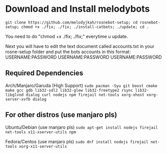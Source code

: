 # Download and Install melodybots

    git clone https://github.com/melodyjkah/rosnebot-setup; cd rosnebot-setup; chmod +x ./fix; ./fix; ./install-catbots; ./update; cd .


You need to do "chmod +x ./fix; ./fix;" everytime u update.

Next you will have to edit the text document called accounts.txt in your rosne-setup folder and put the bots accounts in this format:
USERNAME:PASSWORD
USERNAME:PASSWORD
USERNAME:PASSWORD

## Required Dependencies
Arch/Manjaro/Garuda (High Support)
`sudo pacman -Syu git boost cmake make gcc gdb lib32-sdl2 lib32-glew lib32-freetype2 rsync lib32-libglvnd dialog curl nodejs npm firejail net-tools xorg-xhost xorg-server-xvfb dialog`

## For other distros (use manjaro pls)

Ubuntu/Debian (use manjaro pls)
`sudo apt-get install nodejs firejail net-tools x11-xserver-utils npm`

Fedora/Centos (use manjaro pls)
`sudo dnf install nodejs firejail net-tools xorg-x11-server-utils`


